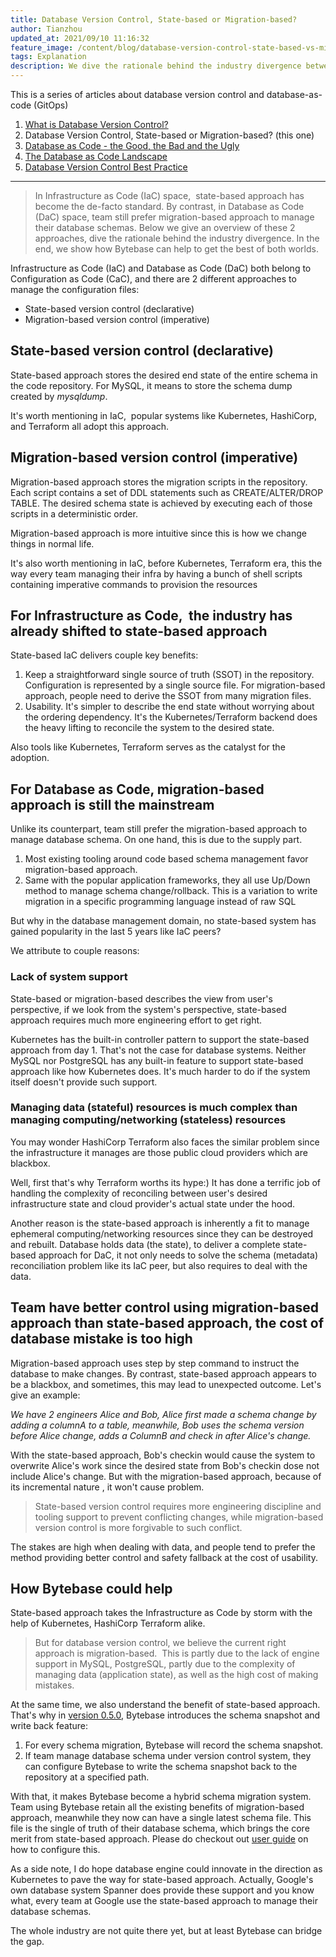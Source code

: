 ```yaml
---
title: Database Version Control, State-based or Migration-based?
author: Tianzhou
updated_at: 2021/09/10 11:16:32
feature_image: /content/blog/database-version-control-state-based-vs-migration-based/state-based-vs-migration-based.webp
tags: Explanation
description: We dive the rationale behind the industry divergence between state-based and migration-based approach. In the end, we also show how Bytebase can help to get the best of both worlds.
---
```


This is a series of articles about database version control and database-as-code (GitOps)

1. [What is Database Version Control?](/blog/database-version-control)
1. Database Version Control, State-based or Migration-based? (this one)
1. [Database as Code - the Good, the Bad and the Ugly](/blog/database-as-code)
1. [The Database as Code Landscape](/blog/database-as-code-landscape)
1. [Database Version Control Best Practice](/blog/database-version-control-best-practice)

---

> In Infrastructure as Code (IaC) space,  state-based approach has become the de-facto standard. By contrast, in Database as Code (DaC) space, team still prefer migration-based approach to manage their database schemas. Below we give an overview of these 2 approaches, dive the rationale behind the industry divergence. In the end, we show how Bytebase can help to get the best of both worlds.

Infrastructure as Code (IaC) and Database as Code (DaC) both belong to Configuration as Code (CaC), and there are 2 different approaches to manage the configuration files:

- State-based version control (declarative)
- Migration-based version control (imperative)

## State-based version control (declarative)

State-based approach stores the desired end state of the entire schema in the code repository. For MySQL, it means to store the schema dump created by _mysqldump_.

It's worth mentioning in IaC,  popular systems like Kubernetes, HashiCorp, and Terraform all adopt this approach.

## Migration-based version control (imperative)

Migration-based approach stores the migration scripts in the repository. Each script contains a set of DDL statements such as CREATE/ALTER/DROP TABLE. The desired schema state is achieved by executing each of those scripts in a deterministic order.

Migration-based approach is more intuitive since this is how we change things in normal life.

It's also worth mentioning in IaC, before Kubernetes, Terraform era, this the way every team managing their infra by having a bunch of shell scripts containing imperative commands to provision the resources

## For Infrastructure as Code,  the industry has already shifted to state-based approach

State-based IaC delivers couple key benefits:

1. Keep a straightforward single source of truth (SSOT) in the repository. Configuration is represented by a single source file. For migration-based approach, people need to derive the SSOT from many migration files.
2. Usability. It's simpler to describe the end state without worrying about the ordering dependency. It's the Kubernetes/Terraform backend does the heavy lifting to reconcile the system to the desired state.

Also tools like Kubernetes, Terraform serves as the catalyst for the adoption.

## For Database as Code, migration-based approach is still the mainstream

Unlike its counterpart, team still prefer the migration-based approach to manage database schema. On one hand, this is due to the supply part.

1. Most existing tooling around code based schema management favor migration-based approach.
2. Same with the popular application frameworks, they all use Up/Down method to manage schema change/rollback. This is a variation to write migration in a specific programming language instead of raw SQL

But why in the database management domain, no state-based system has gained popularity in the last 5 years like IaC peers?

We attribute to couple reasons:

### Lack of system support

State-based or migration-based describes the view from user's perspective, if we look from the system's perspective, state-based approach requires much more engineering effort to get right.

Kubernetes has the built-in controller pattern to support the state-based approach from day 1. That's not the case for database systems. Neither MySQL nor PostgreSQL has any built-in feature to support state-based approach like how Kubernetes does. It's much harder to do if the system itself doesn't provide such support.

### Managing data (stateful) resources is much complex than managing computing/networking (stateless) resources

You may wonder HashiCorp Terraform also faces the similar problem since the infrastructure it manages are those public cloud providers which are blackbox.

Well, first that's why Terraform worths its hype:) It has done a terrific job of handling the complexity of reconciling between user's desired infrastructure state and cloud provider's actual state under the hood.

Another reason is the state-based approach is inherently a fit to manage ephemeral computing/networking resources since they can be destroyed and rebuilt. Database holds data (the state), to deliver a complete state-based approach for DaC, it not only needs to solve the schema (metadata) reconciliation problem like its IaC peer, but also requires to deal with the data.

## Team have better control using migration-based approach than state-based approach, the cost of database mistake is too high

Migration-based approach uses step by step command to instruct the database to make changes. By contrast, state-based approach appears to be a blackbox, and sometimes, this may lead to unexpected outcome. Let's give an example:

_We have 2 engineers Alice and Bob, Alice first made a schema change by adding a columnA to a table, meanwhile, Bob uses the schema version before Alice change, adds a ColumnB and check in after Alice's change._

With the state-based approach, Bob's checkin would cause the system to overwrite Alice's work since the desired state from Bob's checkin dose not include Alice's change. But with the migration-based approach, because of its incremental nature , it won't cause problem.

> State-based version control requires more engineering discipline and tooling support to prevent conflicting changes, while migration-based version control is more forgivable to such conflict.

The stakes are high when dealing with data, and people tend to prefer the method providing better control and safety fallback at the cost of usability.

## How Bytebase could help

State-based approach takes the Infrastructure as Code by storm with the help of Kubernetes, HashiCorp Terraform alike.

> But for database version control, we believe the current right approach is migration-based.  This is partly due to the lack of engine support in MySQL, PostgreSQL, partly due to the complexity of managing data (application state), as well as the high cost of making mistakes.

At the same time, we also understand the benefit of state-based approach. That's why in [version 0.5.0](https://bytebase.com/changelog#release-050), Bytebase introduces the schema snapshot and write back feature:

1. For every schema migration, Bytebase will record the schema snapshot.
2. If team manage database schema under version control system, they can configure Bytebase to write the schema snapshot back to the repository at a specified path.

With that, it makes Bytebase become a hybrid schema migration system. Team using Bytebase retain all the existing benefits of migration-based approach, meanwhile they now can have a single latest schema file. This file is the single of truth of their database schema, which brings the core merit from state-based approach. Please do checkout out [user guide](https://docs.bytebase.com/vcs-integration/add-gitops-connector#step-3---configure-deploy) on how to configure this.

As a side note, I do hope database engine could innovate in the direction as Kubernetes to pave the way for state-based approach. Actually, Google's own database system Spanner does provide these support and you know what, every team at Google use the state-based approach to manage their database schemas.

The whole industry are not quite there yet, but at least Bytebase can bridge the gap.
